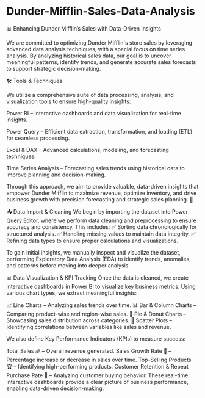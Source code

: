 # Dunder-Mifflin-Sales-Data-Analysis

📊 Enhancing Dunder Mifflin’s Sales with Data-Driven Insights

We are committed to optimizing Dunder Mifflin's store sales by leveraging advanced data analysis techniques, with a special focus on time series analysis. By analyzing historical sales data, our goal is to uncover meaningful patterns, identify trends, and generate accurate sales forecasts to support strategic decision-making.

🛠 Tools & Techniques

We utilize a comprehensive suite of data processing, analysis, and visualization tools to ensure high-quality insights:

Power BI – Interactive dashboards and data visualization for real-time insights.

Power Query – Efficient data extraction, transformation, and loading (ETL) for seamless processing.

Excel & DAX – Advanced calculations, modeling, and forecasting techniques.

Time Series Analysis – Forecasting sales trends using historical data to improve planning and decision-making.



Through this approach, we aim to provide valuable, data-driven insights that empower Dunder Mifflin to maximize revenue, optimize inventory, and drive business growth with precision forecasting and strategic sales planning. 🚀




📥 Data Import & Cleaning
We begin by importing the dataset into Power Query Editor, where we perform data cleaning and preprocessing to ensure accuracy and consistency. This includes:
✅ Sorting data chronologically for structured analysis.
✅ Handling missing values to maintain data integrity.
✅ Refining data types to ensure proper calculations and visualizations.

To gain initial insights, we manually inspect and visualize the dataset, performing Exploratory Data Analysis (EDA) to identify trends, anomalies, and patterns before moving into deeper analysis.




📊 Data Visualization & KPI Tracking
Once the data is cleaned, we create interactive dashboards in Power BI to visualize key business metrics. Using various chart types, we extract meaningful insights:

📈 Line Charts – Analyzing sales trends over time.
📊 Bar & Column Charts – Comparing product-wise and region-wise sales.
🍩 Pie & Donut Charts – Showcasing sales distribution across categories.
🔘 Scatter Plots – Identifying correlations between variables like sales and revenue.

We also define Key Performance Indicators (KPIs) to measure success:

Total Sales 💰 – Overall revenue generated.
Sales Growth Rate 🚀 – Percentage increase or decrease in sales over time.
Top-Selling Products 🏆 – Identifying high-performing products.
Customer Retention & Repeat Purchase Rate 🔄 – Analyzing customer buying behavior.
These real-time, interactive dashboards provide a clear picture of business performance, enabling data-driven decision-making.


